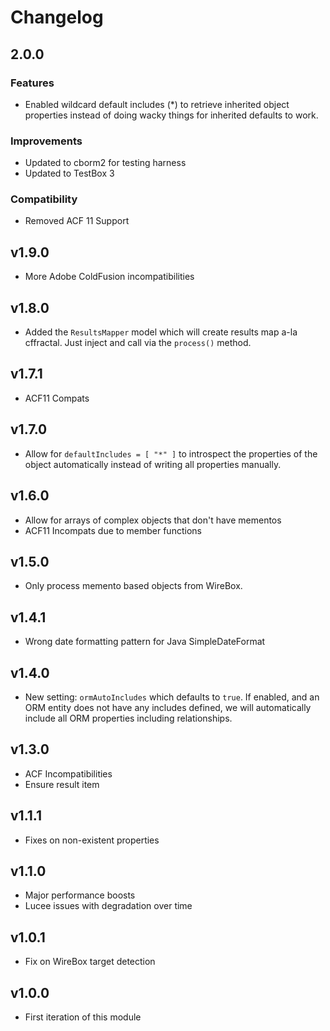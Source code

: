 # Changelog

## 2.0.0

### Features

* Enabled wildcard default includes (*) to retrieve inherited object properties instead of doing wacky things for inherited defaults to work.

### Improvements

* Updated to cborm2 for testing harness
* Updated to TestBox 3

### Compatibility

* Removed ACF 11 Support

## v1.9.0

* More Adobe ColdFusion incompatibilities

## v1.8.0

* Added the `ResultsMapper` model which will create results map a-la cffractal.  Just inject and call via the `process()` method.

## v1.7.1

* ACF11 Compats

## v1.7.0

* Allow for `defaultIncludes = [ "*" ]` to introspect the properties of the object automatically instead of writing all properties manually.

## v1.6.0

* Allow for arrays of complex objects that don't have mementos
* ACF11 Incompats due to member functions

## v1.5.0

* Only process memento based objects from WireBox.

## v1.4.1

* Wrong date formatting pattern for Java SimpleDateFormat

## v1.4.0

* New setting: `ormAutoIncludes` which defaults to `true`.  If enabled, and an ORM entity does not have any includes defined, we will automatically include all ORM properties including relationships.

## v1.3.0

* ACF Incompatibilities
* Ensure result item

## v1.1.1

* Fixes on non-existent properties

## v1.1.0

* Major performance boosts
* Lucee issues with degradation over time

## v1.0.1

* Fix on WireBox target detection

## v1.0.0

* First iteration of this module